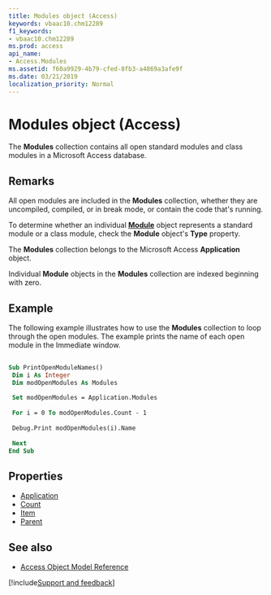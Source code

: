 ```yaml
---
title: Modules object (Access)
keywords: vbaac10.chm12289
f1_keywords:
- vbaac10.chm12289
ms.prod: access
api_name:
- Access.Modules
ms.assetid: f60a9929-4b79-cfed-8fb3-a4869a3afe9f
ms.date: 03/21/2019
localization_priority: Normal
---
```



# Modules object (Access)

The **Modules** collection contains all open standard modules and class modules in a Microsoft Access database.


## Remarks

All open modules are included in the **Modules** collection, whether they are uncompiled, compiled, or in break mode, or contain the code that's running.

To determine whether an individual **[Module](Access.Module.md)** object represents a standard module or a class module, check the **Module** object's **Type** property.

The **Modules** collection belongs to the Microsoft Access **Application** object.

Individual **Module** objects in the **Modules** collection are indexed beginning with zero.


## Example

The following example illustrates how to use the **Modules** collection to loop through the open modules. The example prints the name of each open module in the Immediate window.

```vb
 
Sub PrintOpenModuleNames() 
 Dim i As Integer 
 Dim modOpenModules As Modules 
 
 Set modOpenModules = Application.Modules 
 
 For i = 0 To modOpenModules.Count - 1 
 
 Debug.Print modOpenModules(i).Name 
 
 Next 
End Sub
```


## Properties

- [Application](Access.Modules.Application.md)
- [Count](Access.Modules.Count.md)
- [Item](Access.Modules.Item.md)
- [Parent](Access.Modules.Parent.md)

## See also

- [Access Object Model Reference](overview/Access/object-model.md)


[!include[Support and feedback](~/includes/feedback-boilerplate.md)]